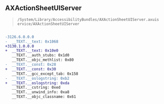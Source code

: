 ## AXActionSheetUIServer

> `/System/Library/AccessibilityBundles/AXActionSheetUIServer.axuiservice/AXActionSheetUIServer`

```diff

-3126.6.0.0.0
-  __TEXT.__text: 0x1068
+3130.1.0.0.0
+  __TEXT.__text: 0x10e0
   __TEXT.__auth_stubs: 0x1d0
   __TEXT.__objc_methlist: 0x80
-  __TEXT.__const: 0x28
+  __TEXT.__const: 0x30
   __TEXT.__gcc_except_tab: 0x158
-  __TEXT.__oslogstring: 0xb2
+  __TEXT.__oslogstring: 0xda
   __TEXT.__cstring: 0xed
   __TEXT.__unwind_info: 0xa8
   __TEXT.__objc_classname: 0x61

```
